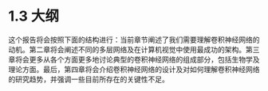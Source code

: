 # 1.3 大纲

这个报告将会按照下面的结构进行：当前章节阐述了我们需要理解卷积神经网络的动机。第二章将会阐述不同的多层网络及在计算机视觉中使用最成功的架构。第三章将会更多从各个方面更多地讨论典型的卷积神经网络的组成部分，包括生物学及理论方面。最后，第四章将会介绍卷积神经网络的设计及对如何理解卷积神经网络的研究趋势，并强调一些目前所存在的关键性不足。

